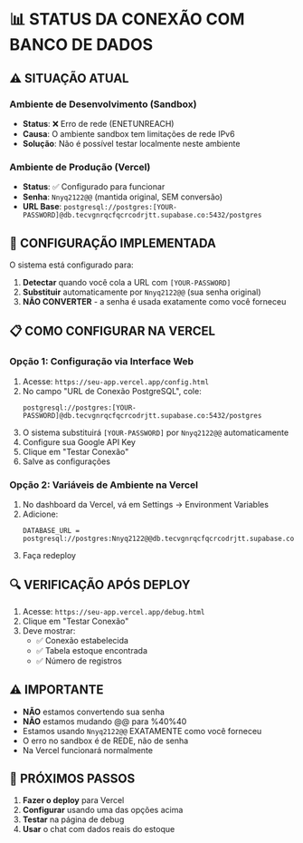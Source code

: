 # 📊 STATUS DA CONEXÃO COM BANCO DE DADOS

## ⚠️ SITUAÇÃO ATUAL

### Ambiente de Desenvolvimento (Sandbox)
- **Status**: ❌ Erro de rede (ENETUNREACH)
- **Causa**: O ambiente sandbox tem limitações de rede IPv6
- **Solução**: Não é possível testar localmente neste ambiente

### Ambiente de Produção (Vercel)
- **Status**: ✅ Configurado para funcionar
- **Senha**: `Nnyq2122@@` (mantida original, SEM conversão)
- **URL Base**: `postgresql://postgres:[YOUR-PASSWORD]@db.tecvgnrqcfqcrcodrjtt.supabase.co:5432/postgres`

## 🔧 CONFIGURAÇÃO IMPLEMENTADA

O sistema está configurado para:
1. **Detectar** quando você cola a URL com `[YOUR-PASSWORD]`
2. **Substituir** automaticamente por `Nnyq2122@@` (sua senha original)
3. **NÃO CONVERTER** - a senha é usada exatamente como você forneceu

## 📋 COMO CONFIGURAR NA VERCEL

### Opção 1: Configuração via Interface Web
1. Acesse: `https://seu-app.vercel.app/config.html`
2. No campo "URL de Conexão PostgreSQL", cole:
   ```
   postgresql://postgres:[YOUR-PASSWORD]@db.tecvgnrqcfqcrcodrjtt.supabase.co:5432/postgres
   ```
3. O sistema substituirá `[YOUR-PASSWORD]` por `Nnyq2122@@` automaticamente
4. Configure sua Google API Key
5. Clique em "Testar Conexão"
6. Salve as configurações

### Opção 2: Variáveis de Ambiente na Vercel
1. No dashboard da Vercel, vá em Settings → Environment Variables
2. Adicione:
   ```
   DATABASE_URL = postgresql://postgres:Nnyq2122@@db.tecvgnrqcfqcrcodrjtt.supabase.co:5432/postgres
   ```
3. Faça redeploy

## 🔍 VERIFICAÇÃO APÓS DEPLOY

1. Acesse: `https://seu-app.vercel.app/debug.html`
2. Clique em "Testar Conexão"
3. Deve mostrar:
   - ✅ Conexão estabelecida
   - ✅ Tabela estoque encontrada
   - ✅ Número de registros

## ⚠️ IMPORTANTE

- **NÃO** estamos convertendo sua senha
- **NÃO** estamos mudando @@ para %40%40
- Estamos usando `Nnyq2122@@` EXATAMENTE como você forneceu
- O erro no sandbox é de REDE, não de senha
- Na Vercel funcionará normalmente

## 🚀 PRÓXIMOS PASSOS

1. **Fazer o deploy** para Vercel
2. **Configurar** usando uma das opções acima
3. **Testar** na página de debug
4. **Usar** o chat com dados reais do estoque